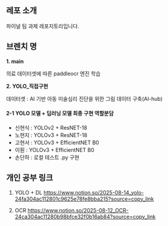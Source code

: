 ## 레포 소개
파이널 팀 과제 레포지토리입니다.

## 브렌치 명
**1. main**
   
   의료 데이터셋에 따른 paddleocr 엔진 학습

**2. YOLO_직접구현**

   데이터셋 : AI 기반 아동 미술심리 진단을 위한 그림 데이터 구축(AI-hub)

#### 2-1 YOLO 모델 + 딥러닝 모델 최종 구현 역할분담
  - 신현식 : YOLOv2 + ResNET-18
  - 노현지 : YOLOv3 + ResNET-18
  - 고현서 : YOLOv3 + EfficientNET B0
  - 이훤 : YOLOv3 + EfficientNET B0
  - 손단하 : 로컬 테스트 .py 구현

## 개인 공부 링크
1. YOLO + DL
   https://www.notion.so/2025-08-14_yolo-24fa304ac112801c9625e78fe8bba215?source=copy_link

2. OCR
   https://www.notion.so/2025-08-12_OCR-24ca304ac11280b98bfce32f0b16ab84?source=copy_link
